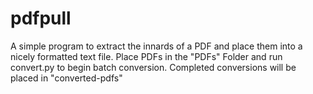 # pdfpull
A simple program to extract the innards of a PDF and place them into a nicely formatted text file. Place PDFs in the "PDFs" Folder and run convert.py to begin batch conversion. Completed conversions will be placed in "converted-pdfs"
